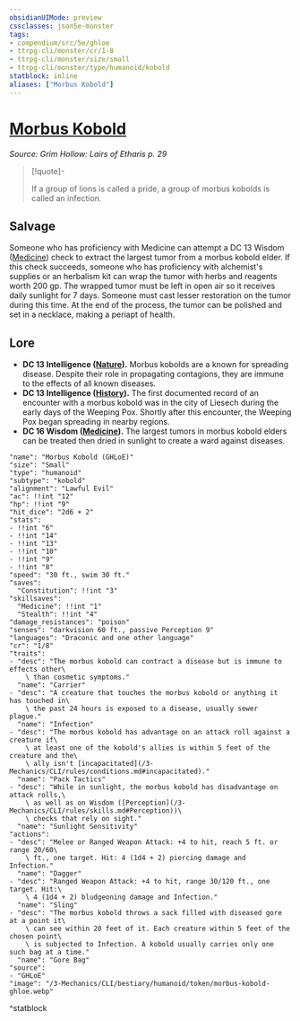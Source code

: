 ```yaml
---
obsidianUIMode: preview
cssclasses: json5e-monster
tags:
- compendium/src/5e/ghloe
- ttrpg-cli/monster/cr/1-8
- ttrpg-cli/monster/size/small
- ttrpg-cli/monster/type/humanoid/kobold
statblock: inline
aliases: ["Morbus Kobold"]
---
```

# [Morbus Kobold](3-Mechanics\CLI\bestiary\humanoid/morbus-kobold-ghloe.md)
*Source: Grim Hollow: Lairs of Etharis p. 29*  

> [!quote]-  
> 
> If a group of lions is called a pride, a group of morbus kobolds is called an infection.

## Salvage

Someone who has proficiency with Medicine can attempt a DC 13 Wisdom ([Medicine](/3-Mechanics/CLI/rules/skills.md#Medicine)) check to extract the largest tumor from a morbus kobold elder. If this check succeeds, someone who has proficiency with alchemist's supplies or an herbalism kit can wrap the tumor with herbs and reagents worth 200 gp. The wrapped tumor must be left in open air so it receives daily sunlight for 7 days. Someone must cast lesser restoration on the tumor during this time. At the end of the process, the tumor can be polished and set in a necklace, making a periapt of health.

## Lore

- **DC 13 Intelligence ([Nature](/3-Mechanics/CLI/rules/skills.md#Nature)).** Morbus kobolds are a known for spreading disease. Despite their role in propagating contagions, they are immune to the effects of all known diseases.  
- **DC 13 Intelligence ([History](/3-Mechanics/CLI/rules/skills.md#History)).** The first documented record of an encounter with a morbus kobold was in the city of Liesech during the early days of the Weeping Pox. Shortly after this encounter, the Weeping Pox began spreading in nearby regions.  
- **DC 16 Wisdom ([Medicine](/3-Mechanics/CLI/rules/skills.md#Medicine)).** The largest tumors in morbus kobold elders can be treated then dried in sunlight to create a ward against diseases.  

```statblock
"name": "Morbus Kobold (GHLoE)"
"size": "Small"
"type": "humanoid"
"subtype": "kobold"
"alignment": "Lawful Evil"
"ac": !!int "12"
"hp": !!int "9"
"hit_dice": "2d6 + 2"
"stats":
- !!int "6"
- !!int "14"
- !!int "13"
- !!int "10"
- !!int "9"
- !!int "8"
"speed": "30 ft., swim 30 ft."
"saves":
  "Constitution": !!int "3"
"skillsaves":
  "Medicine": !!int "1"
  "Stealth": !!int "4"
"damage_resistances": "poison"
"senses": "darkvision 60 ft., passive Perception 9"
"languages": "Draconic and one other language"
"cr": "1/8"
"traits":
- "desc": "The morbus kobold can contract a disease but is immune to effects other\
    \ than cosmetic symptoms."
  "name": "Carrier"
- "desc": "A creature that touches the morbus kobold or anything it has touched in\
    \ the past 24 hours is exposed to a disease, usually sewer plague."
  "name": "Infection"
- "desc": "The morbus kobold has advantage on an attack roll against a creature if\
    \ at least one of the kobold's allies is within 5 feet of the creature and the\
    \ ally isn't [incapacitated](/3-Mechanics/CLI/rules/conditions.md#incapacitated)."
  "name": "Pack Tactics"
- "desc": "While in sunlight, the morbus kobold has disadvantage on attack rolls,\
    \ as well as on Wisdom ([Perception](/3-Mechanics/CLI/rules/skills.md#Perception))\
    \ checks that rely on sight."
  "name": "Sunlight Sensitivity"
"actions":
- "desc": "Melee or Ranged Weapon Attack: +4 to hit, reach 5 ft. or range 20/60\
    \ ft., one target. Hit: 4 (1d4 + 2) piercing damage and Infection."
  "name": "Dagger"
- "desc": "Ranged Weapon Attack: +4 to hit, range 30/120 ft., one target. Hit:\
    \ 4 (1d4 + 2) bludgeoning damage and Infection."
  "name": "Sling"
- "desc": "The morbus kobold throws a sack filled with diseased gore at a point it\
    \ can see within 20 feet of it. Each creature within 5 feet of the chosen point\
    \ is subjected to Infection. A kobold usually carries only one such bag at a time."
  "name": "Gore Bag"
"source":
- "GHLoE"
"image": "/3-Mechanics/CLI/bestiary/humanoid/token/morbus-kobold-ghloe.webp"
```
^statblock